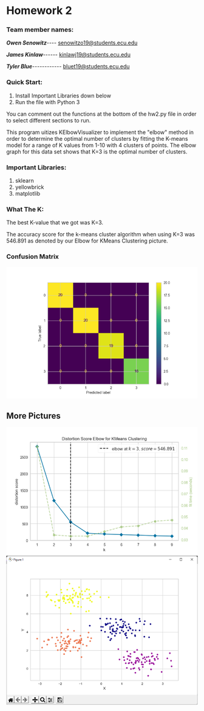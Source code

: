 # Homework 2

### **Team member names:**

**_Owen Senowitz_**----
senowitzo19@students.ecu.edu

**_James Kinlaw_**------
kinlawj19@students.ecu.edu

**_Tyler Blue_**------------
bluet19@students.ecu.edu

### **Quick Start:**

1. Install Important Libraries down below
2. Run the file with Python 3

You can comment out the functions at the bottom of the hw2.py file in order to select different sections to run.

This program uitizes KElbowVisualizer to implement the "elbow" method in order to determine the optimal number of clusters by fitting the K-means model for a range of K values from 1-10 with 4 clusters of points. The elbow graph for this data set shows that K=3 is the optimal number of clusters.

### **Important Libraries:**

1. sklearn
2. yellowbrick
3. matplotlib

### **What The K:**

The best K-value that we got was K=3.

The accuracy score for the k-means cluster algorithm when using K=3 was 546.891 as denoted by our Elbow for KMeans Clustering picture.

### **Confusion Matrix**

![](confusionMatrix.png)

## **More Pictures**

![](elbow.png)
![](ScatterPlot.png)
